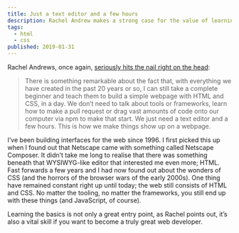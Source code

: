 ```yaml
---
title: Just a text editor and a few hours
description: Rachel Andrew makes a strong case for the value of learning the basics of the web (HTML and CSS) and how it’s the perfect entry point for aspiring web developers, without scaring them off with complex JavaScript frameworks and insane tool stacks.
tags:
  - html
  - css
published: 2019-01-31
---
```


Rachel Andrews, once again, [seriously hits the nail right on the head](https://www.rachelandrew.co.uk/archives/2019/01/30/html-css-and-our-vanishing-industry-entry-points/):

> There is something remarkable about the fact that, with everything we have created in the past 20 years or so, I can still take a complete beginner and teach them to build a simple webpage with HTML and CSS, in a day. We don’t need to talk about tools or frameworks, learn how to make a pull request or drag vast amounts of code onto our computer via npm to make that start. We just need a text editor and a few hours. This is how we make things show up on a webpage.

I’ve been building interfaces for the web since 1996. I first picked this up when I found out that Netscape came with something called Netscape Composer. It didn’t take me long to realise that there was something beneath that WYSIWYG-like editor that interested me even more; HTML. Fast forwards a few years and I had now found out about the wonders of CSS (and the horrors of the browser wars of the early 2000s). One thing have remained constant right up until today; the web still consists of HTML and CSS. No matter the tooling, no matter the frameworks, you still end up with these things (and JavaScript, of course).

Learning the basics is not only a great entry point, as Rachel points out, it’s also a vital skill if you want to become a truly great web developer.
